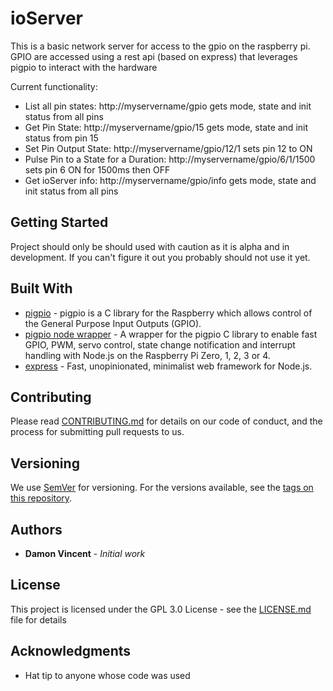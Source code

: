 # ioServer

This is a basic network server for access to the gpio on the raspberry pi. 
GPIO are accessed using a rest api (based on express) that leverages pigpio to interact with the hardware

Current functionality:
* List all pin states: http://myservername/gpio gets mode, state and init status from all pins
* Get Pin State: http://myservername/gpio/15 gets mode, state and init status from pin 15
* Set Pin Output State: 
    http://myservername/gpio/12/1 sets pin 12 to ON
* Pulse Pin to a State for a Duration: http://myservername/gpio/6/1/1500 sets pin 6 ON for 1500ms then OFF
* Get ioServer info: http://myservername/gpio/info gets mode, state and init status from all pins

## Getting Started

Project should only be should used with caution as it is alpha and in development. If you can't figure it out you probably should not use it yet.

## Built With

* [pigpio](https://github.com/joan2937/pigpio) - pigpio is a C library for the Raspberry which allows control of the General Purpose Input Outputs (GPIO).
* [pigpio node wrapper](https://github.com/fivdi/pigpio) - A wrapper for the pigpio C library to enable fast GPIO, PWM, servo control, state change notification and interrupt handling with Node.js on the Raspberry Pi Zero, 1, 2, 3 or 4.
* [express](https://expressjs.com/) - Fast, unopinionated, minimalist web framework for Node.js.
## Contributing

Please read [CONTRIBUTING.md](contributing.md) for details on our code of conduct, and the process for submitting pull requests to us.

## Versioning

We use [SemVer](http://semver.org/) for versioning. For the versions available, see the [tags on this repository](https://github.com/your/project/tags). 

## Authors

* **Damon Vincent** - *Initial work*

## License

This project is licensed under the GPL 3.0 License - see the [LICENSE.md](LICENSE.md) file for details

## Acknowledgments

* Hat tip to anyone whose code was used
